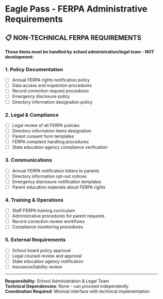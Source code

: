 # Eagle Pass - FERPA Administrative Requirements

## 📋 **NON-TECHNICAL FERPA REQUIREMENTS**

**These items must be handled by school administration/legal team - NOT development:**

### **1. Policy Documentation**
- [ ] Annual FERPA rights notification policy
- [ ] Data access and inspection procedures  
- [ ] Record correction request procedures
- [ ] Emergency disclosure policy
- [ ] Directory information designation policy

### **2. Legal & Compliance**
- [ ] Legal review of all FERPA policies
- [ ] Directory information items designation
- [ ] Parent consent form templates
- [ ] FERPA complaint handling procedures
- [ ] State education agency compliance verification

### **3. Communications**
- [ ] Annual FERPA notification letters to parents
- [ ] Directory information opt-out notices
- [ ] Emergency disclosure notification templates
- [ ] Parent education materials about FERPA rights

### **4. Training & Operations**
- [ ] Staff FERPA training curriculum
- [ ] Administrative procedures for parent requests
- [ ] Record correction review workflows
- [ ] Compliance monitoring procedures

### **5. External Requirements**
- [ ] School board policy approval
- [ ] Legal counsel review and approval
- [ ] State education agency notification
- [ ] Insurance/liability review

---

**Responsibility**: School Administration & Legal Team  
**Technical Dependencies**: None - can proceed independently  
**Coordination Required**: Minimal interface with technical implementation 